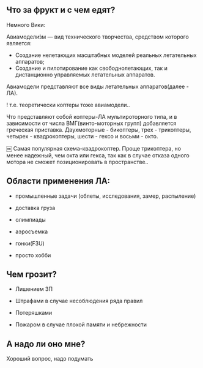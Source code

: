 ## Что за фрукт и с чем едят?
Немного Вики:

Авиамодели́зм — вид технического творчества, средством которого является: 
* Создание нелетающих масштабных моделей реальных летательных аппаратов;  
* Создание и пилотирование как свободнолетающих, так и дистанционно управляемых летательных аппаратов.

Авиамодели представляют все виды летательных аппаратов(далее - ЛА).

! т.е. теоретически коптеры тоже авиамодели..

Что представляют собой коптеры-ЛА мультироторного типа, и в зависимости от числа ВМГ(винто-моторных групп) добавляется греческая приставка. Двухмоторные - бикоптеры, трех - трикоптеры, четырех - квадрокоптеры, шести - гексо и восьми - окто.

￼
Самая популярная схема-квадрокоптер. Проще трикоптера, но менее надежный, чем окта или гекса, так как в случае отказа одного мотора не сможет позиционировать в пространстве..

## Области применения ЛА:
* промышленные задачи (облеты, исследования, замер, распыление)

* доставка груза

* олимпиады

* аэросъемка

* гонки(F3U)

* просто хобби

## Чем грозит?
* Лишением ЗП

* Штрафами в случае несоблюдения ряда правил

* Потеряшками

* Пожаром в случае плохой памяти и небрежности

## А надо ли оно мне?
Хороший вопрос, надо подумать
